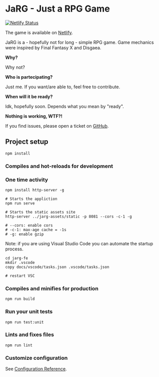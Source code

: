 # JaRG - Just a RPG Game

[![Netlify Status](https://api.netlify.com/api/v1/badges/64ba06de-3a22-4013-869f-0696b70cbd14/deploy-status)](https://app.netlify.com/sites/jarg/deploys)

The game is available on [Netlify](https://jarg.netlify.app).

JaRG is a - hopefully not for long - simple RPG game. Game mechanics were inspired by Final Fantasy X and Disgaea.

**Why?**

Why not?

**Who is partecipating?**

Just me. If you want/are able to, feel free to contribute.

**When will it be ready?**

Idk, hopefully soon. Depends what you mean by "ready".

**Nothing is working, WTF?!**

If you find issues, please open a ticket on [GitHub](https://github.com/vitalegi/jarg-fe/issues).

## Project setup

```
npm install
```

### Compiles and hot-reloads for development

### One time activity

```
npm install http-server -g
```

```
# Starts the appliction
npm run serve

# Starts the static assets site
http-server ../jarg-assets/static -p 8081 --cors -c-1 -g

# --cors: enable cors
# -c-1: max-age cache = -1s
# -g: enable gzip
```

Note: if you are using Visual Studio Code you can automate the startup process.

```
cd jarg-fe
mkdir .vscode
copy docs/vscode/tasks.json .vscode/tasks.json

# restart VSC
```

### Compiles and minifies for production

```
npm run build
```

### Run your unit tests

```
npm run test:unit
```

### Lints and fixes files

```
npm run lint
```

### Customize configuration

See [Configuration Reference](https://cli.vuejs.org/config/).
